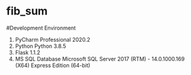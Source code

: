 # fib_sum

#Development Environment
1. PyCharm Professional 2020.2
2. Python Python 3.8.5 
3. Flask 1.1.2
4. MS SQL Database Microsoft SQL Server 2017 (RTM) - 14.0.1000.169 (X64) Express Edition (64-bit)

